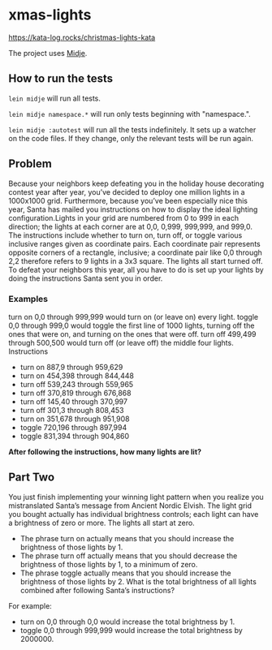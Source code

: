 # xmas-lights

https://kata-log.rocks/christmas-lights-kata

The project uses [Midje](https://github.com/marick/Midje/).

## How to run the tests

`lein midje` will run all tests.

`lein midje namespace.*` will run only tests beginning with "namespace.".

`lein midje :autotest` will run all the tests indefinitely. It sets up a watcher on the code files. If they change, only
the relevant tests will be run again.

## Problem

Because your neighbors keep defeating you in the holiday house decorating contest year after year, you’ve decided to
deploy one million lights in a 1000x1000 grid. Furthermore, because you’ve been especially nice this year, Santa has
mailed you instructions on how to display the ideal lighting configuration.Lights in your grid are numbered from 0 to
999 in each direction; the lights at each corner are at 0,0, 0,999, 999,999, and 999,0. The instructions include whether
to turn on, turn off, or toggle various inclusive ranges given as coordinate pairs. Each coordinate pair represents
opposite corners of a rectangle, inclusive; a coordinate pair like 0,0 through 2,2 therefore refers to 9 lights in a 3x3
square. The lights all start turned off. To defeat your neighbors this year, all you have to do is set up your lights by
doing the instructions Santa sent you in order.

### Examples

turn on 0,0 through 999,999 would turn on (or leave on) every light. toggle 0,0 through 999,0 would toggle the first
line of 1000 lights, turning off the ones that were on, and turning on the ones that were off. turn off 499,499 through
500,500 would turn off (or leave off) the middle four lights. Instructions

* turn on 887,9 through 959,629
* turn on 454,398 through 844,448
* turn off 539,243 through 559,965
* turn off 370,819 through 676,868
* turn off 145,40 through 370,997
* turn off 301,3 through 808,453
* turn on 351,678 through 951,908
* toggle 720,196 through 897,994
* toggle 831,394 through 904,860

**After following the instructions, how many lights are lit?**

## Part Two

You just finish implementing your winning light pattern when you realize you mistranslated Santa’s message from Ancient
Nordic Elvish. The light grid you bought actually has individual brightness controls; each light can have a brightness
of zero or more. The lights all start at zero.

* The phrase turn on actually means that you should increase the brightness of those lights by 1.
* The phrase turn off actually means that you should decrease the brightness of those lights by 1, to a minimum of zero.
* The phrase toggle actually means that you should increase the brightness of those lights by 2. What is the total
  brightness of all lights combined after following Santa’s instructions?

For example:

* turn on 0,0 through 0,0 would increase the total brightness by 1.
* toggle 0,0 through 999,999 would increase the total brightness by 2000000.